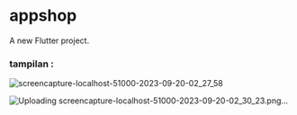 # appshop

A new Flutter project.

### tampilan :
![screencapture-localhost-51000-2023-09-20-02_27_58](https://github.com/Marwahkamilaahmad/flutter-cantic-shop/assets/114375719/583e1220-1ef8-421a-b16e-c46af4cbe221)

![Uploading screencapture-localhost-51000-2023-09-20-02_30_23.png…]()

